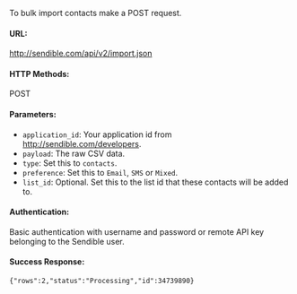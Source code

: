 To bulk import contacts make a POST request.

#### URL: ####
http://sendible.com/api/v2/import.json

#### HTTP Methods: ####
POST

#### Parameters: ####
  * `application_id`: Your application id from http://sendible.com/developers.
  * `payload`: The raw CSV data.
  * `type`: Set this to `contacts`.
  * `preference`: Set this to `Email`, `SMS` or `Mixed`.
  * `list_id`: Optional. Set this to the list id that these contacts will be added to.

#### Authentication: ####
Basic authentication with username and password or remote API key belonging to the Sendible user.

#### Success Response: ####
```
{"rows":2,"status":"Processing","id":34739890}
```
